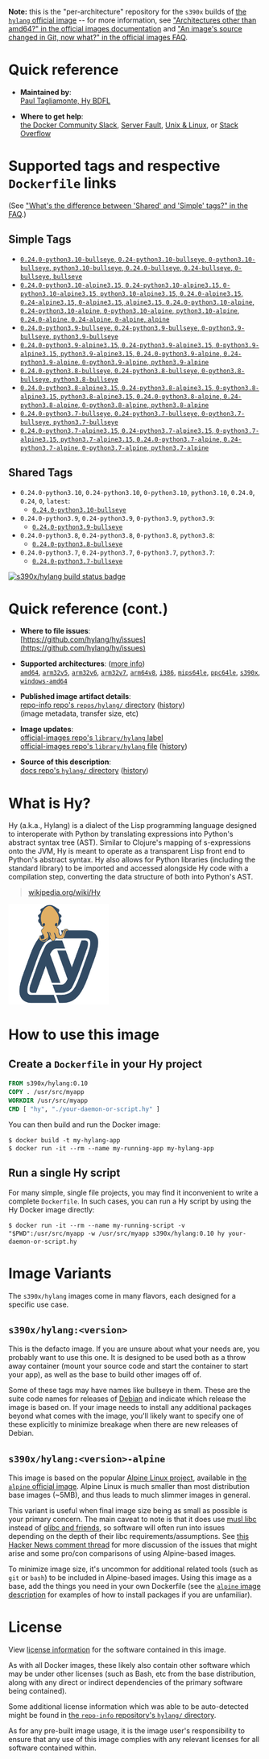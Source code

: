 <!--

********************************************************************************

WARNING:

    DO NOT EDIT "hylang/README.md"

    IT IS AUTO-GENERATED

    (from the other files in "hylang/" combined with a set of templates)

********************************************************************************

-->

**Note:** this is the "per-architecture" repository for the `s390x` builds of [the `hylang` official image](https://hub.docker.com/_/hylang) -- for more information, see ["Architectures other than amd64?" in the official images documentation](https://github.com/docker-library/official-images#architectures-other-than-amd64) and ["An image's source changed in Git, now what?" in the official images FAQ](https://github.com/docker-library/faq#an-images-source-changed-in-git-now-what).

# Quick reference

-	**Maintained by**:  
	[Paul Tagliamonte, Hy BDFL](https://github.com/hylang/hy)

-	**Where to get help**:  
	[the Docker Community Slack](https://dockr.ly/comm-slack), [Server Fault](https://serverfault.com/help/on-topic), [Unix & Linux](https://unix.stackexchange.com/help/on-topic), or [Stack Overflow](https://stackoverflow.com/help/on-topic)

# Supported tags and respective `Dockerfile` links

(See ["What's the difference between 'Shared' and 'Simple' tags?" in the FAQ](https://github.com/docker-library/faq#whats-the-difference-between-shared-and-simple-tags).)

## Simple Tags

-	[`0.24.0-python3.10-bullseye`, `0.24-python3.10-bullseye`, `0-python3.10-bullseye`, `python3.10-bullseye`, `0.24.0-bullseye`, `0.24-bullseye`, `0-bullseye`, `bullseye`](https://github.com/hylang/docker-hylang/blob/05ed97521c0459bd0662907dd91958869a72158a/dockerfiles-generated/Dockerfile.python3.10-bullseye)
-	[`0.24.0-python3.10-alpine3.15`, `0.24-python3.10-alpine3.15`, `0-python3.10-alpine3.15`, `python3.10-alpine3.15`, `0.24.0-alpine3.15`, `0.24-alpine3.15`, `0-alpine3.15`, `alpine3.15`, `0.24.0-python3.10-alpine`, `0.24-python3.10-alpine`, `0-python3.10-alpine`, `python3.10-alpine`, `0.24.0-alpine`, `0.24-alpine`, `0-alpine`, `alpine`](https://github.com/hylang/docker-hylang/blob/05ed97521c0459bd0662907dd91958869a72158a/dockerfiles-generated/Dockerfile.python3.10-alpine3.15)
-	[`0.24.0-python3.9-bullseye`, `0.24-python3.9-bullseye`, `0-python3.9-bullseye`, `python3.9-bullseye`](https://github.com/hylang/docker-hylang/blob/05ed97521c0459bd0662907dd91958869a72158a/dockerfiles-generated/Dockerfile.python3.9-bullseye)
-	[`0.24.0-python3.9-alpine3.15`, `0.24-python3.9-alpine3.15`, `0-python3.9-alpine3.15`, `python3.9-alpine3.15`, `0.24.0-python3.9-alpine`, `0.24-python3.9-alpine`, `0-python3.9-alpine`, `python3.9-alpine`](https://github.com/hylang/docker-hylang/blob/05ed97521c0459bd0662907dd91958869a72158a/dockerfiles-generated/Dockerfile.python3.9-alpine3.15)
-	[`0.24.0-python3.8-bullseye`, `0.24-python3.8-bullseye`, `0-python3.8-bullseye`, `python3.8-bullseye`](https://github.com/hylang/docker-hylang/blob/05ed97521c0459bd0662907dd91958869a72158a/dockerfiles-generated/Dockerfile.python3.8-bullseye)
-	[`0.24.0-python3.8-alpine3.15`, `0.24-python3.8-alpine3.15`, `0-python3.8-alpine3.15`, `python3.8-alpine3.15`, `0.24.0-python3.8-alpine`, `0.24-python3.8-alpine`, `0-python3.8-alpine`, `python3.8-alpine`](https://github.com/hylang/docker-hylang/blob/05ed97521c0459bd0662907dd91958869a72158a/dockerfiles-generated/Dockerfile.python3.8-alpine3.15)
-	[`0.24.0-python3.7-bullseye`, `0.24-python3.7-bullseye`, `0-python3.7-bullseye`, `python3.7-bullseye`](https://github.com/hylang/docker-hylang/blob/05ed97521c0459bd0662907dd91958869a72158a/dockerfiles-generated/Dockerfile.python3.7-bullseye)
-	[`0.24.0-python3.7-alpine3.15`, `0.24-python3.7-alpine3.15`, `0-python3.7-alpine3.15`, `python3.7-alpine3.15`, `0.24.0-python3.7-alpine`, `0.24-python3.7-alpine`, `0-python3.7-alpine`, `python3.7-alpine`](https://github.com/hylang/docker-hylang/blob/05ed97521c0459bd0662907dd91958869a72158a/dockerfiles-generated/Dockerfile.python3.7-alpine3.15)

## Shared Tags

-	`0.24.0-python3.10`, `0.24-python3.10`, `0-python3.10`, `python3.10`, `0.24.0`, `0.24`, `0`, `latest`:
	-	[`0.24.0-python3.10-bullseye`](https://github.com/hylang/docker-hylang/blob/05ed97521c0459bd0662907dd91958869a72158a/dockerfiles-generated/Dockerfile.python3.10-bullseye)
-	`0.24.0-python3.9`, `0.24-python3.9`, `0-python3.9`, `python3.9`:
	-	[`0.24.0-python3.9-bullseye`](https://github.com/hylang/docker-hylang/blob/05ed97521c0459bd0662907dd91958869a72158a/dockerfiles-generated/Dockerfile.python3.9-bullseye)
-	`0.24.0-python3.8`, `0.24-python3.8`, `0-python3.8`, `python3.8`:
	-	[`0.24.0-python3.8-bullseye`](https://github.com/hylang/docker-hylang/blob/05ed97521c0459bd0662907dd91958869a72158a/dockerfiles-generated/Dockerfile.python3.8-bullseye)
-	`0.24.0-python3.7`, `0.24-python3.7`, `0-python3.7`, `python3.7`:
	-	[`0.24.0-python3.7-bullseye`](https://github.com/hylang/docker-hylang/blob/05ed97521c0459bd0662907dd91958869a72158a/dockerfiles-generated/Dockerfile.python3.7-bullseye)

[![s390x/hylang build status badge](https://img.shields.io/jenkins/s/https/doi-janky.infosiftr.net/job/multiarch/job/s390x/job/hylang.svg?label=s390x/hylang%20%20build%20job)](https://doi-janky.infosiftr.net/job/multiarch/job/s390x/job/hylang/)

# Quick reference (cont.)

-	**Where to file issues**:  
	[https://github.com/hylang/hy/issues](https://github.com/hylang/hy/issues)

-	**Supported architectures**: ([more info](https://github.com/docker-library/official-images#architectures-other-than-amd64))  
	[`amd64`](https://hub.docker.com/r/amd64/hylang/), [`arm32v5`](https://hub.docker.com/r/arm32v5/hylang/), [`arm32v6`](https://hub.docker.com/r/arm32v6/hylang/), [`arm32v7`](https://hub.docker.com/r/arm32v7/hylang/), [`arm64v8`](https://hub.docker.com/r/arm64v8/hylang/), [`i386`](https://hub.docker.com/r/i386/hylang/), [`mips64le`](https://hub.docker.com/r/mips64le/hylang/), [`ppc64le`](https://hub.docker.com/r/ppc64le/hylang/), [`s390x`](https://hub.docker.com/r/s390x/hylang/), [`windows-amd64`](https://hub.docker.com/r/winamd64/hylang/)

-	**Published image artifact details**:  
	[repo-info repo's `repos/hylang/` directory](https://github.com/docker-library/repo-info/blob/master/repos/hylang) ([history](https://github.com/docker-library/repo-info/commits/master/repos/hylang))  
	(image metadata, transfer size, etc)

-	**Image updates**:  
	[official-images repo's `library/hylang` label](https://github.com/docker-library/official-images/issues?q=label%3Alibrary%2Fhylang)  
	[official-images repo's `library/hylang` file](https://github.com/docker-library/official-images/blob/master/library/hylang) ([history](https://github.com/docker-library/official-images/commits/master/library/hylang))

-	**Source of this description**:  
	[docs repo's `hylang/` directory](https://github.com/docker-library/docs/tree/master/hylang) ([history](https://github.com/docker-library/docs/commits/master/hylang))

# What is Hy?

Hy (a.k.a., Hylang) is a dialect of the Lisp programming language designed to interoperate with Python by translating expressions into Python's abstract syntax tree (AST). Similar to Clojure's mapping of s-expressions onto the JVM, Hy is meant to operate as a transparent Lisp front end to Python's abstract syntax. Hy also allows for Python libraries (including the standard library) to be imported and accessed alongside Hy code with a compilation step, converting the data structure of both into Python's AST.

> [wikipedia.org/wiki/Hy](https://en.wikipedia.org/wiki/Hy)

![logo](https://raw.githubusercontent.com/docker-library/docs/c097f38c6ee48cd13456df8cd853a9d806fff429/hylang/logo.png)

# How to use this image

## Create a `Dockerfile` in your Hy project

```dockerfile
FROM s390x/hylang:0.10
COPY . /usr/src/myapp
WORKDIR /usr/src/myapp
CMD [ "hy", "./your-daemon-or-script.hy" ]
```

You can then build and run the Docker image:

```console
$ docker build -t my-hylang-app
$ docker run -it --rm --name my-running-app my-hylang-app
```

## Run a single Hy script

For many simple, single file projects, you may find it inconvenient to write a complete `Dockerfile`. In such cases, you can run a Hy script by using the Hy Docker image directly:

```console
$ docker run -it --rm --name my-running-script -v "$PWD":/usr/src/myapp -w /usr/src/myapp s390x/hylang:0.10 hy your-daemon-or-script.hy
```

# Image Variants

The `s390x/hylang` images come in many flavors, each designed for a specific use case.

## `s390x/hylang:<version>`

This is the defacto image. If you are unsure about what your needs are, you probably want to use this one. It is designed to be used both as a throw away container (mount your source code and start the container to start your app), as well as the base to build other images off of.

Some of these tags may have names like bullseye in them. These are the suite code names for releases of [Debian](https://wiki.debian.org/DebianReleases) and indicate which release the image is based on. If your image needs to install any additional packages beyond what comes with the image, you'll likely want to specify one of these explicitly to minimize breakage when there are new releases of Debian.

## `s390x/hylang:<version>-alpine`

This image is based on the popular [Alpine Linux project](https://alpinelinux.org), available in [the `alpine` official image](https://hub.docker.com/_/alpine). Alpine Linux is much smaller than most distribution base images (~5MB), and thus leads to much slimmer images in general.

This variant is useful when final image size being as small as possible is your primary concern. The main caveat to note is that it does use [musl libc](https://musl.libc.org) instead of [glibc and friends](https://www.etalabs.net/compare_libcs.html), so software will often run into issues depending on the depth of their libc requirements/assumptions. See [this Hacker News comment thread](https://news.ycombinator.com/item?id=10782897) for more discussion of the issues that might arise and some pro/con comparisons of using Alpine-based images.

To minimize image size, it's uncommon for additional related tools (such as `git` or `bash`) to be included in Alpine-based images. Using this image as a base, add the things you need in your own Dockerfile (see the [`alpine` image description](https://hub.docker.com/_/alpine/) for examples of how to install packages if you are unfamiliar).

# License

View [license information](https://github.com/hylang/hy/blob/master/LICENSE) for the software contained in this image.

As with all Docker images, these likely also contain other software which may be under other licenses (such as Bash, etc from the base distribution, along with any direct or indirect dependencies of the primary software being contained).

Some additional license information which was able to be auto-detected might be found in [the `repo-info` repository's `hylang/` directory](https://github.com/docker-library/repo-info/tree/master/repos/hylang).

As for any pre-built image usage, it is the image user's responsibility to ensure that any use of this image complies with any relevant licenses for all software contained within.
